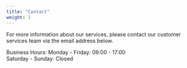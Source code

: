 ```yaml
---
title: "Contact"
weight: 1
---
```


For more information about our services, please contact our customer services team via the email address below.

Business Hours: Monday - Friday: 09:00 - 17:00  
Saturday - Sunday: Closed
